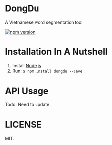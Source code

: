 # DongDu

A Vietnamese word segmentation tool

[![npm version](https://img.shields.io/npm/v/dongdu.svg?style=flat)](https://www.npmjs.com/package/dongdu)


# Installation In A Nutshell

1. Install [Node.js](http://nodejs.org/)
2. Run: `$ npm install dongdu --save`

# API Usage

Todo: Need to update

LICENSE
========

MIT.